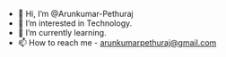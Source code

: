 - 👋 Hi, I’m @Arunkumar-Pethuraj
- 👀 I’m interested in Technology.
- 🌱 I’m currently learning.
- 📫 How to reach me - arunkumarpethuraj@gmail.com

<!---
Arunkumar-Pethuraj/Arunkumar-Pethuraj is a ✨ special ✨ repository because its `README.md` (this file) appears on your GitHub profile.
You can click the Preview link to take a look at your changes.
--->
